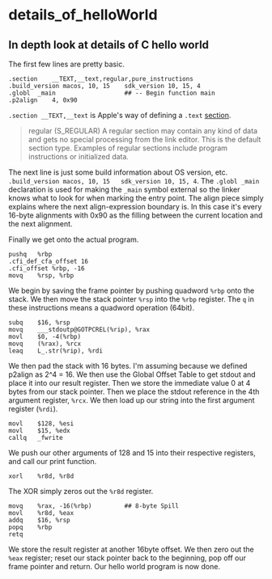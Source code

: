 # details_of_helloWorld
## In depth look at details of C hello world

The first few lines are pretty basic. 
```
.section	__TEXT,__text,regular,pure_instructions
.build_version macos, 10, 15	sdk_version 10, 15, 4
.globl	_main                   ## -- Begin function main
.p2align	4, 0x90
```
`.section __TEXT,__text` is Apple's way of defining a `.text` 
[section](https://developer.apple.com/library/archive/documentation/DeveloperTools/Reference/Assembler/040-Assembler_Directives/asm_directives.html#//apple_ref/doc/uid/TP30000823-SW1).
>regular (S_REGULAR)
A regular section may contain any kind of data and gets no special processing from the link editor. This is the default section type. Examples of regular sections include program instructions or initialized data.

The next line is just some build information about OS version, etc.
`.build_version macos, 10, 15	sdk_version 10, 15, 4`.
The `.globl _main` declaration is used for making the `_main` symbol external so
the linker knows what to look for when marking the entry point. The align piece
simply explains where the next align-expression boundary is. In this case it's 
every 16-byte alignments with 0x90 as the filling between the current location
and the next alignment.

Finally we get onto the actual program.
```
pushq	%rbp
.cfi_def_cfa_offset 16
.cfi_offset %rbp, -16
movq	%rsp, %rbp
```
We begin by saving the frame pointer by pushing quadword `%rbp` onto the stack.
We then move the stack pointer `%rsp` into the `%rbp` register. The `q` in these
instructions means a quadword operation (64bit).

```
subq	$16, %rsp
movq	___stdoutp@GOTPCREL(%rip), %rax
movl	$0, -4(%rbp)
movq	(%rax), %rcx
leaq	L_.str(%rip), %rdi

```
We then pad the stack with 16 bytes. I'm assuming because we defined p2align as 2^4 = 16.
We then use the Global Offset Table to get stdout and place it into our result register.
Then we store the immediate value 0 at 4 bytes from our stack pointer. Then we 
place the stdout reference in the 4th argument register, `%rcx`. We then load up
our string into the first argument register (`%rdi`). 
```
movl	$128, %esi
movl	$15, %edx
callq	_fwrite
```
We push our other arguments of 128 and 15 into their respective registers, and call
our print function.
```
xorl	%r8d, %r8d
```
The XOR simply zeros out the `%r8d` register. 
```
movq	%rax, -16(%rbp)         ## 8-byte Spill
movl	%r8d, %eax
addq	$16, %rsp
popq	%rbp
retq
```
We store the result register at another 16byte offset. We then zero out the
`%eax` register; reset our stack pointer back to the beginning, pop off our
frame pointer and return. Our hello world program is now done.
